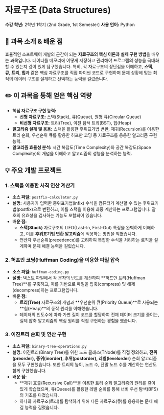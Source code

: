 # 자료구조 (Data Structures)

**수강 학년:** 2학년 1학기 (2nd Grade, 1st Semester)
**사용 언어:** Python

## 📖 과목 소개 & 배운 점

효율적인 소프트웨어 개발의 근간이 되는 **자료구조의 핵심 이론과 실제 구현 방법**을 배우는 과목입니다. 데이터를 메모리에 어떻게 저장하고 관리해야 프로그램의 성능을 극대화할 수 있는지 깊이 있게 탐구했습니다. 특히, 각 자료구조의 장단점을 이해하고, **스택, 큐, 트리, 힙**과 같은 핵심 자료구조를 직접 파이썬 코드로 구현하며 문제 상황에 맞는 최적의 데이터 구조를 설계하고 선택하는 능력을 길렀습니다.

## ✏️ 이 과목을 통해 얻은 핵심 역량

-   **핵심 자료구조 구현 능력:**
    -   **선형 자료구조:** 스택(Stack), 큐(Queue), 원형 큐(Circular Queue)
    -   **비선형 자료구조:** 트리(Tree), 이진 탐색 트리(BST), 힙(Heap)
-   **알고리즘 설계 및 응용:** 스택을 활용한 후위표기법 변환, 재귀(Recursion)를 이용한 트리 순회, 우선순위 큐를 활용한 허프만 코딩 등 자료구조를 응용한 알고리즘 구현 능력.
-   **알고리즘 효율성 분석:** 시간 복잡도(Time Complexity)와 공간 복잡도(Space Complexity)의 개념을 이해하고 알고리즘의 성능을 분석하는 능력.

## 💡 주요 개발 프로젝트

### 1. 스택을 이용한 사칙 연산 계산기
-   **소스 파일:** `postfix-calculator.py`
-   **설명:** 사용자가 입력한 중위표기법(infix) 수식을 컴퓨터가 계산할 수 있는 후위표기법(postfix)으로 변환하고, 이를 스택을 이용해 최종 계산하는 프로그램입니다. 괄호의 유효성을 검사하는 기능도 포함되어 있습니다.
-   **배운 점:**
    -   **스택(Stack)** 자료구조의 LIFO(Last-In, First-Out) 특징을 완벽하게 이해하고, 이를 **후위표기법 변환 알고리즘**에 적용하는 방법을 익혔습니다.
    -   연산자 우선순위(precedence)를 고려하여 복잡한 수식을 처리하는 로직을 설계하며 문제 해결 능력을 길렀습니다.

### 2. 허프만 코딩(Huffman Coding)을 이용한 파일 압축
-   **소스 파일:** `huffman-coding.py`
-   **설명:** 텍스트 파일에서 각 문자의 빈도를 계산하여 **허프만 트리(Huffman Tree)**를 구축하고, 이를 기반으로 파일을 압축(compress) 및 해제(decompress)하는 프로그램입니다.
-   **배운 점:**
    -   **트리(Tree)** 자료구조의 개념과 **우선순위 큐(Priority Queue)**로 사용되는 **힙(Heap)**의 동작 원리를 이해했습니다.
    -   데이터의 빈도수에 따라 가변 길이 코드를 할당하여 전체 데이터 크기를 줄이는, 실제 압축 알고리즘의 핵심 원리를 직접 구현하는 경험을 했습니다.

### 3. 이진트리 순회 및 연산 구현
-   **소스 파일:** `binary-tree-operations.py`
-   **설명:** 이진트리(Binary Tree)를 위한 노드 클래스(TNode)를 직접 정의하고, **전위(preorder), 중위(inorder), 후위(postorder), 레벨(levelorder)** 순회 알고리즘을 모두 구현했습니다. 또한 트리의 높이, 노드 수, 단말 노드 수를 계산하는 연산도 함께 구현했습니다.
-   **배운 점:**
    -   **재귀 호출(Recursive Call)**을 이용한 트리 순회 알고리즘의 원리를 깊이 있게 학습했으며, 큐(Queue)를 활용한 레벨 순회를 통해 너비 우선 탐색(BFS)의 기초를 다졌습니다.
    -   하나의 자료구조(트리)를 탐색하기 위해 다른 자료구조(큐)를 응용하는 문제 해결 능력을 길렀습니다.